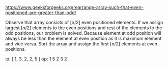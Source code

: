 https://www.geeksforgeeks.org/rearrange-array-such-that-even-positioned-are-greater-than-odd/

Observe that array consists of [n/2] even positioned elements. If we assign largest [n/2] elements to the even positions and rest of the elements to the odd positions, our problem is solved. Because element at odd position will always be less than the element at even position as it is maximum element and vice versa. Sort the array and assign the first [n/2] elements at even positions.


ip: [ 1, 3, 2, 2, 5 ]
op: 1 5 2 3 2
